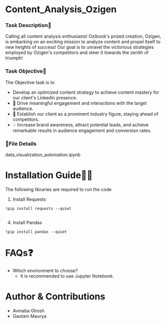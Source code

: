 ﻿# Content_Analysis_Ozigen
### Task Description📜
Calling all content analysis enthusiasts! Ozibook's prized creation, Ozigen, is embarking on an exciting mission to analyze content and propel itself to new heights of success! Our goal is to unravel the victorious strategies employed by Ozigen's competitors and steer it towards the zenith of triumph!

### Task Objective🎯
The Objective task is to 
* Develop an optimized content strategy to achieve content mastery for our client's LinkedIn presence.
* 💬 Drive meaningful engagement and interactions with the target audience.
* 🌟 Establish our client as a prominent industry figure, staying ahead of competitors.
* 💡 Increase brand awareness, attract potential leads, and achieve remarkable results in audience engagement and conversion rates.


### 📁File Details
data_visualization_automation.ipynb

# Installation Guide👨‍💻
The following libraries are required to run the code<br>
1. Install Requests<br>
```
!pip install requests --quiet
```

```

```
4. Install Pandas<br>
```
!pip install pandas --quiet
```
# FAQs❓
 * Which environment to choose?
   - It is recommended to use Jupyter Notebook.

# Author & Contributions
- Avinaba Ghosh
- Gautam Maurya
